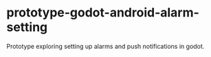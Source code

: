# prototype-godot-android-alarm-setting
Prototype exploring setting up alarms and push notifications in godot.
